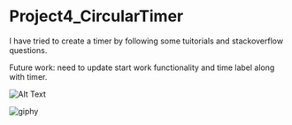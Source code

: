 # Project4_CircularTimer

I have tried to create a timer by following some tuitorials and stackoverflow questions. 

Future work: need to update start work functionality and time label along with timer. 


![Alt Text](https://media.giphy.com/media/xUA7bftq55ZpezVK3C/giphy.gif)

![giphy](https://cloud.githubusercontent.com/assets/9490458/26637883/4f1288d0-463e-11e7-8a14-965b63c1a8e1.gif)
